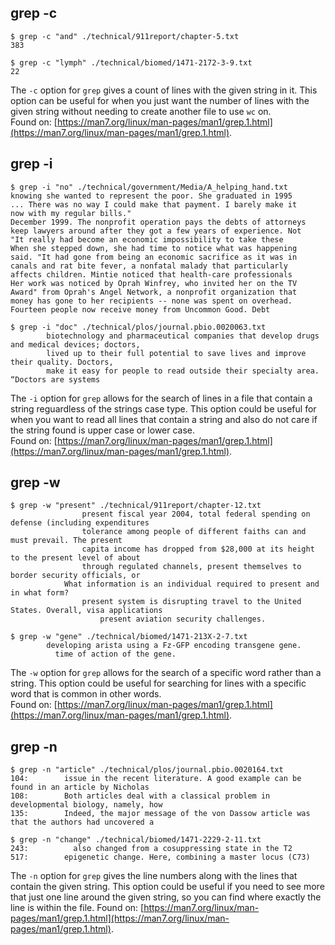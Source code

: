 ## grep -c
```
$ grep -c "and" ./technical/911report/chapter-5.txt  
383
```
```
$ grep -c "lymph" ./technical/biomed/1471-2172-3-9.txt  
22
```
The `-c` option for `grep` gives a count of lines with the given string in it. This option can be useful for when you just want the number of lines with the given string without needing to create another file to use `wc` on.  
Found on:  [https://man7.org/linux/man-pages/man1/grep.1.html](https://man7.org/linux/man-pages/man1/grep.1.html).  
  
## grep -i
```
$ grep -i "no" ./technical/government/Media/A_helping_hand.txt  
knowing she wanted to represent the poor. She graduated in 1995
... There was no way I could make that payment. I barely make it
now with my regular bills."
December 1999. The nonprofit operation pays the debts of attorneys 
keep lawyers around after they got a few years of experience. Not  
"It really had become an economic impossibility to take these      
When she stepped down, she had time to notice what was happening   
said. "It had gone from being an economic sacrifice as it was in
canals and rat bite fever, a nonfatal malady that particularly     
affects children. Mintie noticed that health-care professionals    
Her work was noticed by Oprah Winfrey, who invited her on the TV   
Award" from Oprah's Angel Network, a nonprofit organization that   
money has gone to her recipients -- none was spent on overhead.
Fourteen people now receive money from Uncommon Good. Debt
```
```
$ grep -i "doc" ./technical/plos/journal.pbio.0020063.txt
        biotechnology and pharmaceutical companies that develop drugs and medical devices; doctors,
        lived up to their full potential to save lives and improve 
their quality. Doctors,
        make it easy for people to read outside their specialty area. “Doctors are systems
```
The `-i` option for `grep` allows for the search of lines in a file that contain a string reguardless of the strings case type. This option could be useful for when you want to read all lines that contain a string and also do not care if the string found is upper case or lower case.  
Found on:  [https://man7.org/linux/man-pages/man1/grep.1.html](https://man7.org/linux/man-pages/man1/grep.1.html).  
  
## grep -w
```
$ grep -w "present" ./technical/911report/chapter-12.txt
                present fiscal year 2004, total federal spending on defense (including expenditures
                tolerance among people of different faiths can and must prevail. The present
                capita income has dropped from $28,000 at its height to the present level of about
                through regulated channels, present themselves to border security officials, or
            What information is an individual required to present and in what form?
                present system is disrupting travel to the United States. Overall, visa applications
                    present aviation security challenges.
```
```
$ grep -w "gene" ./technical/biomed/1471-213X-2-7.txt
        developing arista using a Fz-GFP encoding transgene gene.
          time of action of the gene.
```
The `-w` option for `grep` allows for the search of a specific word rather than a string. This option could be useful for searching for lines with a specific word that is common in other words.  
Found on:  [https://man7.org/linux/man-pages/man1/grep.1.html](https://man7.org/linux/man-pages/man1/grep.1.html).  
  
## grep -n
```
$ grep -n "article" ./technical/plos/journal.pbio.0020164.txt
104:        issue in the recent literature. A good example can be found in an article by Nicholas   
108:        Both articles deal with a classical problem in developmental biology, namely, how       
135:        Indeed, the major message of the von Dassow article was that the authors had uncovered a
```
```
$ grep -n "change" ./technical/biomed/1471-2229-2-11.txt
243:          also changed from a cosuppressing state in the T2
517:        epigenetic change. Here, combining a master locus (C73)
```
The `-n` option for `grep` gives the line numbers along with the lines that contain the given string. This option could be useful if you need to see more that just one line around the given string, so you can find where exactly the line is within the file.
Found on:  [https://man7.org/linux/man-pages/man1/grep.1.html](https://man7.org/linux/man-pages/man1/grep.1.html).
